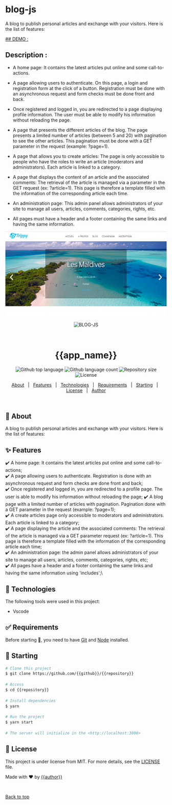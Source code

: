 # blog-js

A blog to publish personal articles and exchange with your visitors. Here is the list of features:

<p align=left>
  <a href="https://nadia-hazem.students-laplateforme.io/blog-js/index.php">## DEMO :</a>
 </p>

## Description :

- A home page: It contains the latest articles put online and some call-to-actions.

- A page allowing users to authenticate. On this page, a login and registration form at the click of a button. Registration must be done with an asynchronous request and form checks must be done front and back.

- Once registered and logged in, you are redirected to a page displaying profile information. The user must be able to modify his information without reloading the page.

- A page that presents the different articles of the blog. The page presents a limited number of articles (between 5 and 20) with pagination to see the other articles. This pagination must be done with a GET parameter in the request (example: ?page=1).

- A page that allows you to create articles: The page is only accessible to people who have the roles to write an article (moderators and administrators). Each article is linked to a category.

- A page that displays the content of an article and the associated comments: The retrieval of the article is managed via a parameter in the GET request (ex: ?article=1). This page is therefore a template filled with the information of the corresponding article each time.

- An administration page: This admin panel allows administrators of your site to manage all users, articles, comments, categories, rights, etc.

- All pages must have a header and a footer containing the same links and having the same information.

<p align="center">
<img src="https://github.com/nadia-hazem/blog-js/blob/67b4c551425a4eb6bfdc20e6cb140494752b6808/screenshot.jpg">
</p>



<div align="center" id="top"> 
  <img src="./.github/app.gif" alt="BLOG-JS" />

  &#xa0;

  <!-- <a href="https://{{app_url}}.netlify.app">Demo</a> -->
</div>

<h1 align="center">{{app_name}}</h1>

<p align="center">
  <img alt="Github top language" src="https://img.shields.io/github/languages/top/https://github.com/nadia-hazem/blog-js/?color=56BEB8">
  <img alt="Github language count" src="https://img.shields.io/github/languages/count/https://github.com/nadia-hazem/blog-js/?color=56BEB8">
  <img alt="Repository size" src="https://img.shields.io/github/repo-size/https://github.com/nadia-hazem/blog-js/?color=56BEB8">
  <img alt="License" src="https://img.shields.io/github/license/https://github.com/nadia-hazem/blog-js/?color=56BEB8">
  <!-- <img alt="Github issues" src="https://img.shields.io/github/issues/https://github.com/nadia-hazem/blog-js/?color=56BEB8" /> -->
  <!-- <img alt="Github forks" src="https://img.shields.io/github/forks/https://github.com/nadia-hazem/blog-js/?color=56BEB8" /> -->
  <!-- <img alt="Github stars" src="https://img.shields.io/github/stars/https://github.com/nadia-hazem/blog-js/?color=56BEB8" /> -->
</p>

<!-- Status -->

<!-- <h4 align="center"> 
	🚧  BLOG-JS 🚀 Under construction...  🚧
</h4> 

<hr> -->

<p align="center">
  <a href="#dart-about">About</a> &#xa0; | &#xa0; 
  <a href="#sparkles-features">Features</a> &#xa0; | &#xa0;
  <a href="#rocket-technologies">Technologies</a> &#xa0; | &#xa0;
  <a href="#white_check_mark-requirements">Requirements</a> &#xa0; | &#xa0;
  <a href="#checkered_flag-starting">Starting</a> &#xa0; | &#xa0;
  <a href="#memo-license">License</a> &#xa0; | &#xa0;
  <a href="https://github.com//https://github.com/nadia-hazem" target="_blank">Author</a>
</p>

<br>

## :dart: About ##

A blog to publish personal articles and exchange with your visitors. Here is the list of features:


## :sparkles: Features ##

:heavy_check_mark: A home page: It contains the latest articles put online and some call-to-actions;\
:heavy_check_mark: A page allowing users to authenticate. Registration is done with an asynchronous request and form checks are done front and back;\
:heavy_check_mark: Once registered and logged in, you are redirected to a profile page. The user is able to modify his information without reloading the page\;
:heavy_check_mark: A blog page with a limited number of articles with pagination. Pagination done with a GET parameter in the request (example: ?page=1);\
:heavy_check_mark: A create articles page only accessible to moderators and administrators. Each article is linked to a category;\
:heavy_check_mark: A page displaying the article and the associated comments: The retrieval of the article is managed via a GET parameter request (ex: ?article=1). This page is therefore a template filled with the information of the corresponding article each time;\
:heavy_check_mark: An administration page: the admin panel allows administrators of your site to manage all users, articles, comments, categories, rights, etc;\
:heavy_check_mark: All pages have a header and a footer containing the same links and having the same information using 'includes';\


## :rocket: Technologies ##

The following tools were used in this project:

- Vscode

## :white_check_mark: Requirements ##

Before starting :checkered_flag:, you need to have [Git](https://git-scm.com) and [Node](https://nodejs.org/en/) installed.

## :checkered_flag: Starting ##

```bash
# Clone this project
$ git clone https://github.com/{{github}}/{{repository}}

# Access
$ cd {{repository}}

# Install dependencies
$ yarn

# Run the project
$ yarn start

# The server will initialize in the <http://localhost:3000>
```

## :memo: License ##

This project is under license from MIT. For more details, see the [LICENSE](LICENSE) file.


Made with :heart: by <a href="https://github.com/{{github}}" target="_blank">{{author}}</a>

&#xa0;

<a href="#top">Back to top</a>
